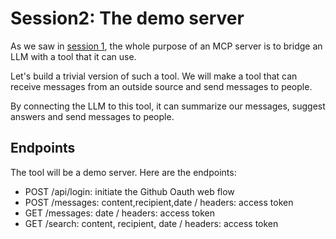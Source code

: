 # Session2: The demo server

As we saw in [session 1](/docs/session1.md), the whole purpose of an MCP server is to bridge an LLM with a tool that it can use.

Let's build a trivial version of such a tool. We will make a tool that can receive messages from an outside source and send messages to people.

By connecting the LLM to this tool, it can summarize our messages, suggest answers and send messages to people.

## Endpoints
The tool will be a demo server. Here are the endpoints:

- POST /api/login: initiate the Github Oauth web flow
- POST /messages: content,recipient,date / headers: access token
- GET /messages: date / headers: access token
- GET /search: content, recipient, date / headers: access token